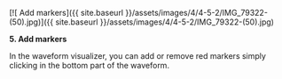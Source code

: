 ---
---

[![ Add markers]({{ site.baseurl }}/assets/images/4/4-5-2/IMG_79322-(50).jpg)]({{
site.baseurl }}/assets/images/4/4-5-2/IMG_79322-(50).jpg)

**5. Add markers**

In the waveform visualizer, you can add or remove red markers simply clicking in the bottom part of the waveform.
